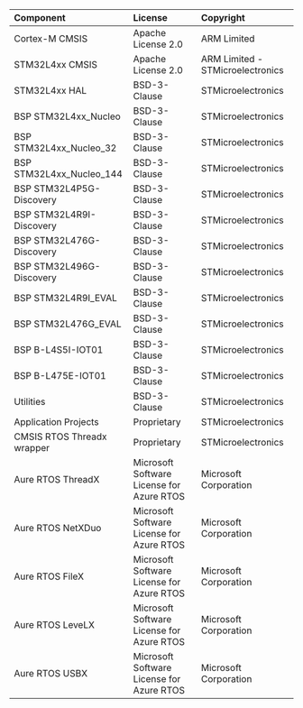 ﻿| Component                       | License                                               | Copyright |
|:---------                       |:-------                                               |:----------|
| Cortex-M CMSIS                  | Apache License 2.0                                    | ARM Limited |
| STM32L4xx CMSIS                 | Apache License 2.0                                    | ARM Limited - STMicroelectronics |
| STM32L4xx HAL                   | BSD-3-Clause                                          | STMicroelectronics |
| BSP STM32L4xx_Nucleo            | BSD-3-Clause                                          | STMicroelectronics |
| BSP STM32L4xx_Nucleo_32         | BSD-3-Clause                                          | STMicroelectronics |
| BSP STM32L4xx_Nucleo_144        | BSD-3-Clause                                          | STMicroelectronics |
| BSP STM32L4P5G-Discovery        | BSD-3-Clause                                          | STMicroelectronics |
| BSP STM32L4R9I-Discovery        | BSD-3-Clause                                          | STMicroelectronics |
| BSP STM32L476G-Discovery        | BSD-3-Clause                                          | STMicroelectronics |
| BSP STM32L496G-Discovery        | BSD-3-Clause                                          | STMicroelectronics |
| BSP STM32L4R9I_EVAL             | BSD-3-Clause                                          | STMicroelectronics |
| BSP STM32L476G_EVAL             | BSD-3-Clause                                          | STMicroelectronics |
| BSP B-L4S5I-IOT01               | BSD-3-Clause                                          | STMicroelectronics |
| BSP B-L475E-IOT01               | BSD-3-Clause                                          | STMicroelectronics |
| Utilities                       | BSD-3-Clause                                          | STMicroelectronics |
| Application Projects            | Proprietary                                           | STMicroelectronics |
| CMSIS RTOS Threadx wrapper      | Proprietary                                           | STMicroelectronics |
| Aure RTOS ThreadX               | Microsoft Software License for Azure RTOS             | Microsoft Corporation|
| Aure RTOS NetXDuo               | Microsoft Software License for Azure RTOS             | Microsoft Corporation|
| Aure RTOS FileX                 | Microsoft Software License for Azure RTOS             | Microsoft Corporation|
| Aure RTOS LeveLX                | Microsoft Software License for Azure RTOS             | Microsoft Corporation|
| Aure RTOS USBX                  | Microsoft Software License for Azure RTOS             | Microsoft Corporation|